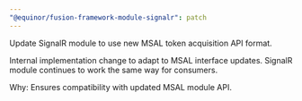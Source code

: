 ```yaml
---
"@equinor/fusion-framework-module-signalr": patch
---
```


Update SignalR module to use new MSAL token acquisition API format.

Internal implementation change to adapt to MSAL interface updates. SignalR module continues to work the same way for consumers.

Why: Ensures compatibility with updated MSAL module API.
